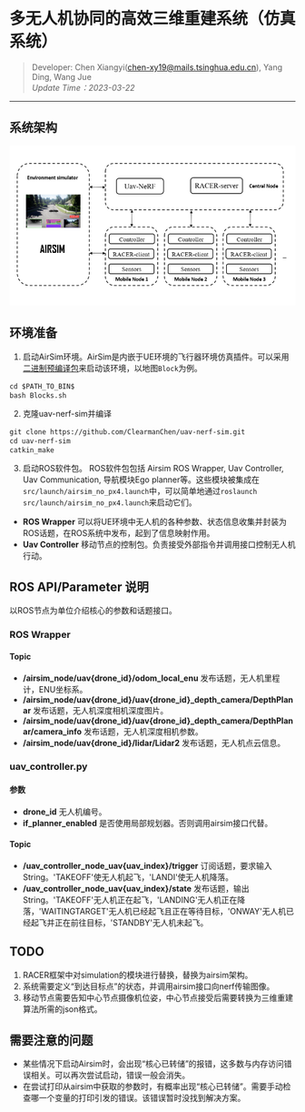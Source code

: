 # 多无人机协同的高效三维重建系统（仿真系统）
> Developer:
> Chen Xiangyi(chen-xy19@mails.tsinghua.edu.cn), Yang Ding, Wang Jue    
> *Update Time：2023-03-22*
---

## 系统架构
![系统整体架构](pic/structure1.png)
## 环境准备
1. 启动AirSim环境。AirSim是内嵌于UE环境的飞行器环境仿真插件。可以采用[二进制预编译包](https://microsoft.github.io/AirSim/use_precompiled/)来启动该环境，以地图`Block`为例。
```
cd $PATH_TO_BIN$
bash Blocks.sh
```
2. 克隆uav-nerf-sim并编译
```
git clone https://github.com/ClearmanChen/uav-nerf-sim.git
cd uav-nerf-sim
catkin_make
```
3. 启动ROS软件包。
ROS软件包包括 Airsim ROS Wrapper, Uav Controller, Uav Communication, 导航模块Ego planner等。这些模块被集成在`src/launch/airsim_no_px4.launch`中，可以简单地通过`roslaunch src/launch/airsim_no_px4.launch`来启动它们。

- **ROS Wrapper** 可以将UE环境中无人机的各种参数、状态信息收集并封装为ROS话题，在ROS系统中发布，起到了信息映射作用。
- **Uav Controller** 移动节点的控制包。负责接受外部指令并调用接口控制无人机行动。

## ROS API/Parameter 说明
以ROS节点为单位介绍核心的参数和话题接口。

### ROS Wrapper
#### **Topic**
- **/airsim_node/uav{drone_id}/odom_local_enu** 发布话题，无人机里程计，ENU坐标系。
- **/airsim_node/uav{drone_id}/uav{drone_id}_depth_camera/DepthPlanar** 发布话题，无人机深度相机深度图片。
- **/airsim_node/uav{drone_id}/uav{drone_id}_depth_camera/DepthPlanar/camera_info** 发布话题，无人机深度相机参数。
- **/airsim_node/uav{drone_id}/lidar/Lidar2** 发布话题，无人机点云信息。

### uav_controller.py
#### **参数**
- **drone_id** 无人机编号。
- **if_planner_enabled** 是否使用局部规划器。否则调用airsim接口代替。
#### **Topic**
- **/uav_controller_node_uav{uav_index}/trigger** 订阅话题，要求输入String。'TAKEOFF'使无人机起飞，'LANDI'使无人机降落。
- **/uav_controller_node_uav{uav_index}/state** 发布话题，输出String。'TAKEOFF'无人机正在起飞，'LANDING'无人机正在降落，'WAITINGTARGET'无人机已经起飞且正在等待目标，'ONWAY'无人机已经起飞并正在前往目标，'STANDBY'无人机未起飞。

## TODO
1. RACER框架中对simulation的模块进行替换，替换为airsim架构。
2. 系统需要定义“到达目标点”的状态，并调用airsim接口向nerf传输图像。
3. 移动节点需要告知中心节点摄像机位姿，中心节点接受后需要转换为三维重建算法所需的json格式。
## 需要注意的问题
- 某些情况下启动Airsim时，会出现“核心已转储”的报错，这多数与内存访问错误相关。可以再次尝试启动，错误一般会消失。
- 在尝试打印从airsim中获取的参数时，有概率出现“核心已转储”。需要手动检查哪一个变量的打印引发的错误。该错误暂时没找到解决方案。